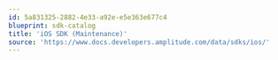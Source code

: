 ```yaml
---
id: 5a831325-2882-4e33-a92e-e5e363e677c4
blueprint: sdk-catalog
title: 'iOS SDK (Maintenance)'
source: 'https://www.docs.developers.amplitude.com/data/sdks/ios/'
---
```

